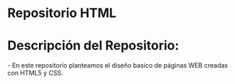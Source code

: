 ﻿# Repositorio HTML
 <h1>Descripción del Repositorio:</h1>
 <p>- En este repositorio planteamos el diseño basico de páginas WEB creadas con HTML5 y CSS.</p>

